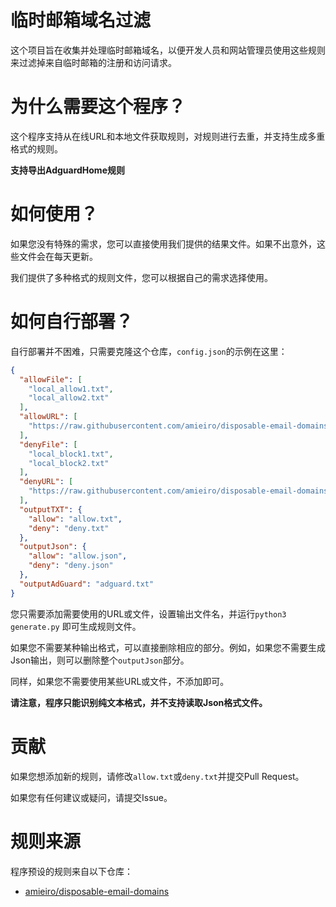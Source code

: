 # 临时邮箱域名过滤

这个项目旨在收集并处理临时邮箱域名，以便开发人员和网站管理员使用这些规则来过滤掉来自临时邮箱的注册和访问请求。

# 为什么需要这个程序？

这个程序支持从在线URL和本地文件获取规则，对规则进行去重，并支持生成多重格式的规则。

**支持导出AdguardHome规则**

# 如何使用？

如果您没有特殊的需求，您可以直接使用我们提供的结果文件。如果不出意外，这些文件会在每天更新。

我们提供了多种格式的规则文件，您可以根据自己的需求选择使用。

# 如何自行部署？

自行部署并不困难，只需要克隆这个仓库，`config.json`的示例在这里：

```json
{
  "allowFile": [
    "local_allow1.txt",
    "local_allow2.txt"
  ],
  "allowURL": [
    "https://raw.githubusercontent.com/amieiro/disposable-email-domains/master/allowDomains.txt"
  ],
  "denyFile": [
    "local_block1.txt",
    "local_block2.txt"
  ],
  "denyURL": [
    "https://raw.githubusercontent.com/amieiro/disposable-email-domains/master/denyDomains.txt"
  ],
  "outputTXT": {
    "allow": "allow.txt",
    "deny": "deny.txt"
  },
  "outputJson": {
    "allow": "allow.json",
    "deny": "deny.json"
  },
  "outputAdGuard": "adguard.txt"
}
```

您只需要添加需要使用的URL或文件，设置输出文件名，并运行`python3 generate.py` 即可生成规则文件。

如果您不需要某种输出格式，可以直接删除相应的部分。例如，如果您不需要生成Json输出，则可以删除整个`outputJson`部分。

同样，如果您不需要使用某些URL或文件，不添加即可。

**请注意，程序只能识别纯文本格式，并不支持读取Json格式文件。**

# 贡献

如果您想添加新的规则，请修改`allow.txt`或`deny.txt`并提交Pull Request。

如果您有任何建议或疑问，请提交Issue。

# 规则来源

程序预设的规则来自以下仓库：

- [amieiro/disposable-email-domains](https://github.com/amieiro/disposable-email-domains) 


